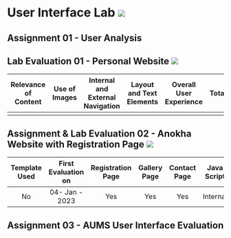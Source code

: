 # User Interface Lab ![](https://img.shields.io/badge/-Live-brightgreen)

## Assignment 01 - User Analysis 


## Lab Evaluation 01 - Personal Website ![](https://img.shields.io/badge/-Completed-brightgreen)

| Relevance of Content | Use of Images | Internal and External Navigation | Layout and Text Elements | Overall User Experience | Total | 
|:--------------------:|:-------------:|:--------------------------------:|:------------------------:|:-----------------------:|:-----:|
|                    |       |                   |                      |                  |     |

## Assignment & Lab Evaluation 02 - Anokha Website with Registration Page ![](https://img.shields.io/badge/-Completed-brightgreen)

| Template Used | First Evaluation on |  Registration Page | Gallery Page | Contact Page | Java Script | Style Guide | Best Practices | 
|:-------------:|:-------------------:|:------------------:|:------------:|:------------:|:-----------:|:-----------:|:--------------:|
|    No        |   04- Jan - 2023    |       Yes          |      Yes      |     Yes      |   Internal  |     Yes     |     Yes         |

## Assignment 03 - AUMS User Interface Evaluation
